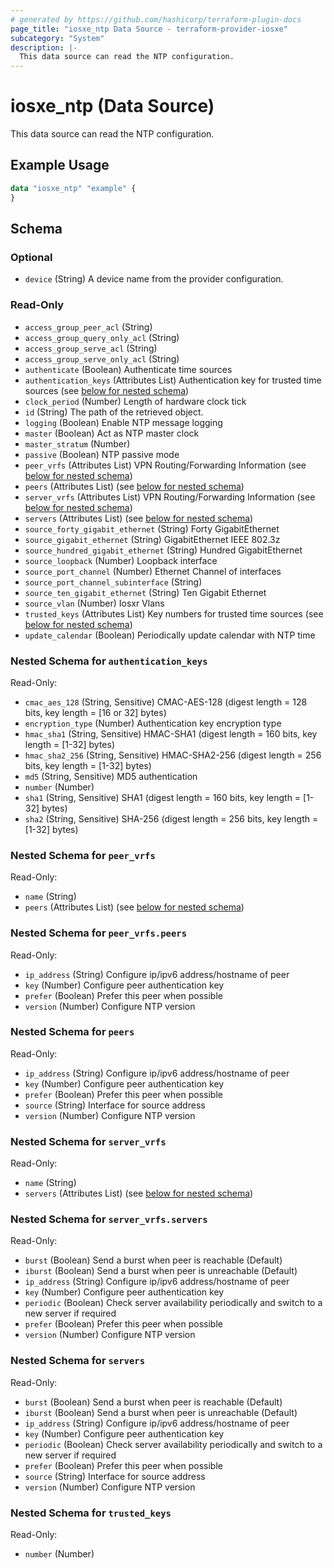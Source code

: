 ```yaml
---
# generated by https://github.com/hashicorp/terraform-plugin-docs
page_title: "iosxe_ntp Data Source - terraform-provider-iosxe"
subcategory: "System"
description: |-
  This data source can read the NTP configuration.
---
```


# iosxe_ntp (Data Source)

This data source can read the NTP configuration.

## Example Usage

```terraform
data "iosxe_ntp" "example" {
}
```

<!-- schema generated by tfplugindocs -->
## Schema

### Optional

- `device` (String) A device name from the provider configuration.

### Read-Only

- `access_group_peer_acl` (String)
- `access_group_query_only_acl` (String)
- `access_group_serve_acl` (String)
- `access_group_serve_only_acl` (String)
- `authenticate` (Boolean) Authenticate time sources
- `authentication_keys` (Attributes List) Authentication key for trusted time sources (see [below for nested schema](#nestedatt--authentication_keys))
- `clock_period` (Number) Length of hardware clock tick
- `id` (String) The path of the retrieved object.
- `logging` (Boolean) Enable NTP message logging
- `master` (Boolean) Act as NTP master clock
- `master_stratum` (Number)
- `passive` (Boolean) NTP passive mode
- `peer_vrfs` (Attributes List) VPN Routing/Forwarding Information (see [below for nested schema](#nestedatt--peer_vrfs))
- `peers` (Attributes List) (see [below for nested schema](#nestedatt--peers))
- `server_vrfs` (Attributes List) VPN Routing/Forwarding Information (see [below for nested schema](#nestedatt--server_vrfs))
- `servers` (Attributes List) (see [below for nested schema](#nestedatt--servers))
- `source_forty_gigabit_ethernet` (String) Forty GigabitEthernet
- `source_gigabit_ethernet` (String) GigabitEthernet IEEE 802.3z
- `source_hundred_gigabit_ethernet` (String) Hundred GigabitEthernet
- `source_loopback` (Number) Loopback interface
- `source_port_channel` (Number) Ethernet Channel of interfaces
- `source_port_channel_subinterface` (String)
- `source_ten_gigabit_ethernet` (String) Ten Gigabit Ethernet
- `source_vlan` (Number) Iosxr Vlans
- `trusted_keys` (Attributes List) Key numbers for trusted time sources (see [below for nested schema](#nestedatt--trusted_keys))
- `update_calendar` (Boolean) Periodically update calendar with NTP time

<a id="nestedatt--authentication_keys"></a>
### Nested Schema for `authentication_keys`

Read-Only:

- `cmac_aes_128` (String, Sensitive) CMAC-AES-128 (digest length = 128 bits,  key length = [16 or 32] bytes)
- `encryption_type` (Number) Authentication key encryption type
- `hmac_sha1` (String, Sensitive) HMAC-SHA1 (digest length = 160 bits,  key length = [1-32] bytes)
- `hmac_sha2_256` (String, Sensitive) HMAC-SHA2-256 (digest length = 256 bits,  key length = [1-32] bytes)
- `md5` (String, Sensitive) MD5 authentication
- `number` (Number)
- `sha1` (String, Sensitive) SHA1 (digest length = 160 bits,  key length = [1-32] bytes)
- `sha2` (String, Sensitive) SHA-256 (digest length = 256 bits,  key length = [1-32] bytes)


<a id="nestedatt--peer_vrfs"></a>
### Nested Schema for `peer_vrfs`

Read-Only:

- `name` (String)
- `peers` (Attributes List) (see [below for nested schema](#nestedatt--peer_vrfs--peers))

<a id="nestedatt--peer_vrfs--peers"></a>
### Nested Schema for `peer_vrfs.peers`

Read-Only:

- `ip_address` (String) Configure ip/ipv6 address/hostname of peer
- `key` (Number) Configure peer authentication key
- `prefer` (Boolean) Prefer this peer when possible
- `version` (Number) Configure NTP version



<a id="nestedatt--peers"></a>
### Nested Schema for `peers`

Read-Only:

- `ip_address` (String) Configure ip/ipv6 address/hostname of peer
- `key` (Number) Configure peer authentication key
- `prefer` (Boolean) Prefer this peer when possible
- `source` (String) Interface for source address
- `version` (Number) Configure NTP version


<a id="nestedatt--server_vrfs"></a>
### Nested Schema for `server_vrfs`

Read-Only:

- `name` (String)
- `servers` (Attributes List) (see [below for nested schema](#nestedatt--server_vrfs--servers))

<a id="nestedatt--server_vrfs--servers"></a>
### Nested Schema for `server_vrfs.servers`

Read-Only:

- `burst` (Boolean) Send a burst when peer is reachable (Default)
- `iburst` (Boolean) Send a burst when peer is unreachable (Default)
- `ip_address` (String) Configure ip/ipv6 address/hostname of peer
- `key` (Number) Configure peer authentication key
- `periodic` (Boolean) Check server availability periodically and switch to a new server if required
- `prefer` (Boolean) Prefer this peer when possible
- `version` (Number) Configure NTP version



<a id="nestedatt--servers"></a>
### Nested Schema for `servers`

Read-Only:

- `burst` (Boolean) Send a burst when peer is reachable (Default)
- `iburst` (Boolean) Send a burst when peer is unreachable (Default)
- `ip_address` (String) Configure ip/ipv6 address/hostname of peer
- `key` (Number) Configure peer authentication key
- `periodic` (Boolean) Check server availability periodically and switch to a new server if required
- `prefer` (Boolean) Prefer this peer when possible
- `source` (String) Interface for source address
- `version` (Number) Configure NTP version


<a id="nestedatt--trusted_keys"></a>
### Nested Schema for `trusted_keys`

Read-Only:

- `number` (Number)
